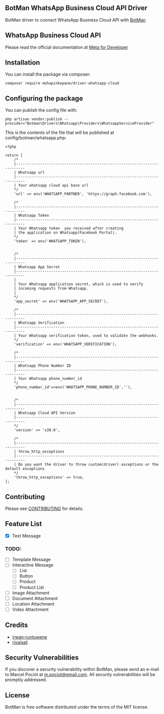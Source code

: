 ## BotMan WhatsApp Business Cloud API Driver

BotMan driver to connect WhatsApp Business Cloud API with [BotMan](https://github.com/botman/botman)


## WhatsApp Business Cloud API

Please read the official documentation at [Meta for Developer](https://developers.facebook.com/docs/whatsapp/cloud-api)

## Installation
You can install the package via composer:

    composer require mohapinkepane/driver-whatsapp-cloud

## Configuring the package
You can publish the config file with:

    php artisan vendor:publish --provider="Botman\Drivers\Whatsapp\Providers\WhatsappServiceProvider"

This is the contents of the file that will be published at config/botman/whatsapp.php:

    <?php

    return [
        /*
        |--------------------------------------------------------------------------
        | Whatsapp url
        |--------------------------------------------------------------------------
        | Your whatsapp cloud api base url
        */
        'url' => env('WHATSAPP_PARTNER', 'https://graph.facebook.com'),

        /*
        |--------------------------------------------------------------------------
        | Whatsapp Token
        |--------------------------------------------------------------------------
        | Your Whatsapp token  you received after creating
        | the application on Whatsapp(Facebook Portal).
        */
        'token' => env('WHATSAPP_TOKEN'),


        /*
        |--------------------------------------------------------------------------
        | Whatsapp App Secret
        |--------------------------------------------------------------------------
        |
        | Your Whatsapp application secret, which is used to verify
        | incoming requests from Whatsapp.
        |
        */
        'app_secret' => env('WHATSAPP_APP_SECRET'),

        /*
        |--------------------------------------------------------------------------
        | Whatsapp Verification
        |--------------------------------------------------------------------------
        | Your Whatsapp verification token, used to validate the webhooks.
        */
        'verification' => env('WHATSAPP_VERIFICATION'),

        /*
        |--------------------------------------------------------------------------
        | Whatsapp Phone Number ID
        |--------------------------------------------------------------------------
        | Your Whatsapp phone_number_id
        */
        'phone_number_id'=>env('WHATSAPP_PHONE_NUMBER_ID',''),


        /*
        |--------------------------------------------------------------------------
        | Whatsapp Cloud API Version
        |--------------------------------------------------------------------------
        */
        'version' => 'v20.0',

        /*
        |--------------------------------------------------------------------------
        | throw_http_exceptions
        |--------------------------------------------------------------------------
        | Do you want the driver to throw custom(driver) exceptions or the default exceptions
        */
        'throw_http_exceptions' => true,
    ];





## Contributing
Please see [CONTRIBUTING](https://github.com/mohapinkepane/driver-whatsapp-cloud//blob/master/CONTRIBUTING.md) for details.

## Feature List

- [x] Text Message

### TODO:
- [ ] Template Message
- [ ] Interactive Message
    - [ ] List
    - [ ] Button
    - [ ] Product
    - [ ] Product List
- [ ] Image Attachment
- [ ] Document Attachment
- [ ] Location Attachment
- [ ] Video Attachment

## Credits

- [irwan-runtuwene](https://github.com/irwan-runtuwene/driver-whatsapp)
- [rivaisali](https://github.com/rivaisali/driver-whatsapp)


## Security Vulnerabilities

If you discover a security vulnerability within BotMan, please send an e-mail to Marcel Pociot at m.pociot@gmail.com. All security vulnerabilities will be promptly addressed.

## License

BotMan is free software distributed under the terms of the MIT license.
